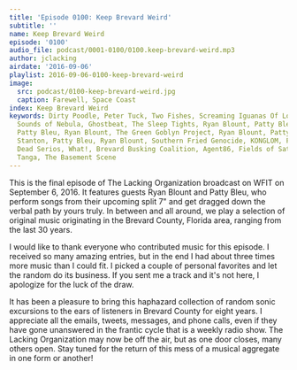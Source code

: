 ```yaml
---
title: 'Episode 0100: Keep Brevard Weird'
subtitle: ''
name: Keep Brevard Weird
episode: '0100'
audio_file: podcast/0001-0100/0100.keep-brevard-weird.mp3
author: jclacking
airdate: '2016-09-06'
playlist: 2016-09-06-0100-keep-brevard-weird
image:
  src: podcast/0100-keep-brevard-weird.jpg
  caption: Farewell, Space Coast
index: Keep Brevard Weird
keywords: Dirty Poodle, Peter Tuck, Two Fishes, Screaming Iguanas Of Love, Cateye,
  Sounds of Nebula, Ghostbeat, The Sleep Tights, Ryan Blount, Patty Bleu, loftboys,
  Patty Bleu, Ryan Blount, The Green Goblyn Project, Ryan Blount, Patty Bleu, Jeffrey
  Stanton, Patty Bleu, Ryan Blount, Southern Fried Genocide, KONGLOM, Freeflow Conspiracy,
  Dead Serios, What!, Brevard Busking Coalition, Agent86, Fields of Saturn, Oranga
  Tanga, The Basement Scene
---
```

This is the final episode of The Lacking Organization broadcast on WFIT on September 6, 2016. It features guests Ryan Blount and Patty Bleu, who perform songs from their upcoming split 7" and get dragged down the verbal path by yours truly. In between and all around, we play a selection of original music originating in the Brevard County, Florida area, ranging from the last 30 years.
<!--more-->
I would like to thank everyone who contributed music for this episode. I received so many amazing entries, but in the end I had about three times more music than I could fit. I picked a couple of personal favorites and let the random do its business. If you sent me a track and it's not here, I apologize for the luck of the draw.

It has been a pleasure to bring this haphazard collection of random sonic excursions to the ears of listeners in Brevard County for eight years. I appreciate all the emails, tweets, messages, and phone calls, even if they have gone unanswered in the frantic cycle that is a weekly radio show. The Lacking Organization may now be off the air, but as one door closes, many others open. Stay tuned for the return of this mess of a musical aggregate in one form or another!
